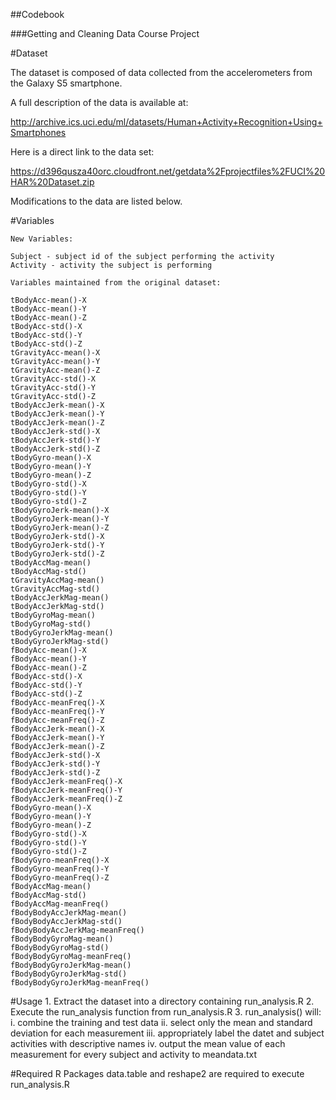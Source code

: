 ##Codebook

###Getting and Cleaning Data Course Project

#Dataset

The dataset is composed of data collected from the accelerometers from the Galaxy S5 smartphone.

A full description of the data is available at:

http://archive.ics.uci.edu/ml/datasets/Human+Activity+Recognition+Using+Smartphones

Here is a direct link to the data set:

https://d396qusza40orc.cloudfront.net/getdata%2Fprojectfiles%2FUCI%20HAR%20Dataset.zip

Modifications to the data are listed below.



#Variables
	
	New Variables:

	Subject - subject id of the subject performing the activity
	Activity - activity the subject is performing

	Variables maintained from the original dataset:
	
	tBodyAcc-mean()-X
	tBodyAcc-mean()-Y
	tBodyAcc-mean()-Z
	tBodyAcc-std()-X
	tBodyAcc-std()-Y
	tBodyAcc-std()-Z
	tGravityAcc-mean()-X
	tGravityAcc-mean()-Y
	tGravityAcc-mean()-Z
	tGravityAcc-std()-X
	tGravityAcc-std()-Y
	tGravityAcc-std()-Z
	tBodyAccJerk-mean()-X
	tBodyAccJerk-mean()-Y
	tBodyAccJerk-mean()-Z
	tBodyAccJerk-std()-X
	tBodyAccJerk-std()-Y
	tBodyAccJerk-std()-Z
	tBodyGyro-mean()-X
	tBodyGyro-mean()-Y
	tBodyGyro-mean()-Z
	tBodyGyro-std()-X
	tBodyGyro-std()-Y
	tBodyGyro-std()-Z
	tBodyGyroJerk-mean()-X
	tBodyGyroJerk-mean()-Y
	tBodyGyroJerk-mean()-Z
	tBodyGyroJerk-std()-X
	tBodyGyroJerk-std()-Y
	tBodyGyroJerk-std()-Z
	tBodyAccMag-mean()
	tBodyAccMag-std()
	tGravityAccMag-mean()
	tGravityAccMag-std()
	tBodyAccJerkMag-mean()
	tBodyAccJerkMag-std()
	tBodyGyroMag-mean()
	tBodyGyroMag-std()
	tBodyGyroJerkMag-mean()
	tBodyGyroJerkMag-std()
	fBodyAcc-mean()-X
	fBodyAcc-mean()-Y
	fBodyAcc-mean()-Z
	fBodyAcc-std()-X
	fBodyAcc-std()-Y
	fBodyAcc-std()-Z
	fBodyAcc-meanFreq()-X
	fBodyAcc-meanFreq()-Y
	fBodyAcc-meanFreq()-Z
	fBodyAccJerk-mean()-X
	fBodyAccJerk-mean()-Y
	fBodyAccJerk-mean()-Z
	fBodyAccJerk-std()-X
	fBodyAccJerk-std()-Y
	fBodyAccJerk-std()-Z
	fBodyAccJerk-meanFreq()-X
	fBodyAccJerk-meanFreq()-Y
	fBodyAccJerk-meanFreq()-Z
	fBodyGyro-mean()-X
	fBodyGyro-mean()-Y
	fBodyGyro-mean()-Z
	fBodyGyro-std()-X
	fBodyGyro-std()-Y
	fBodyGyro-std()-Z
	fBodyGyro-meanFreq()-X
	fBodyGyro-meanFreq()-Y
	fBodyGyro-meanFreq()-Z
	fBodyAccMag-mean()
	fBodyAccMag-std()
	fBodyAccMag-meanFreq()
	fBodyBodyAccJerkMag-mean()
	fBodyBodyAccJerkMag-std()
	fBodyBodyAccJerkMag-meanFreq()
	fBodyBodyGyroMag-mean()
	fBodyBodyGyroMag-std()
	fBodyBodyGyroMag-meanFreq()
	fBodyBodyGyroJerkMag-mean()
	fBodyBodyGyroJerkMag-std()
	fBodyBodyGyroJerkMag-meanFreq()
#Usage
	1. Extract the dataset into a directory containing run_analysis.R
	2. Execute the run_analysis function from run_analysis.R
	3. run_analysis() will:
		i. combine the training and test data 
		ii. select only the mean and standard deviation for each measurement
		iii. appropriately label the datet and subject  activities with descriptive names
		iv. output the mean value of each measurement for every subject and activity to meandata.txt

#Required R Packages
	data.table and reshape2 are required to execute run_analysis.R
